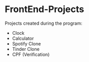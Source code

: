 # FrontEnd-Projects
Projects created during the program:
- Clock
- Calculator
- Spotify Clone
- Tinder Clone
- CPF (Verification)
